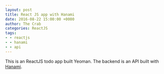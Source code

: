 ```yaml
---
layout: post
title: React JS app with Hanami
date: 2016-08-22 15:00:00 +0000
author: The Crab
categories: ReactJS
tags:
- - reactjs
- - hanami
- - api
---
```

This is an ReactJS todo app built Yeoman. The backend is an API built with [Hanami](/api/2016/08/23/building-api-in-hanami).
